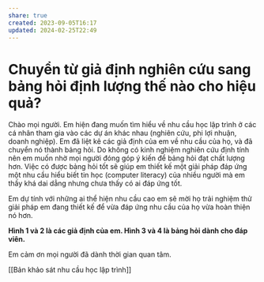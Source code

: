 ```yaml
---
share: true
created: 2023-09-05T16:17
updated: 2024-02-25T22:49
---
```

# Chuyển từ giả định nghiên cứu sang bảng hỏi định lượng thế nào cho hiệu quả?
Chào mọi người. Em hiện đang muốn tìm hiểu về nhu cầu học lập trình ở các cá nhân tham gia vào các dự án khác nhau (nghiên cứu, phi lợi nhuận, doanh nghiệp). Em đã liệt kê các giả định của em về nhu cầu của họ, và đã chuyển nó thành bảng hỏi. Do không có kinh nghiệm nghiên cứu định tính nên em muốn nhờ mọi người đóng góp ý kiến để bảng hỏi đạt chất lượng hơn. Việc có được bảng hỏi tốt sẽ giúp em thiết kế một giải pháp đáp ứng một nhu cầu hiểu biết tin học (computer literacy) của nhiều người mà em thấy khá dai dẳng nhưng chưa thấy có ai đáp ứng tốt.

Em dự tính với những ai thể hiện nhu cầu cao em sẽ mời họ trải nghiệm thử giải pháp em đang thiết kế để vừa đáp ứng nhu cầu của họ vừa hoàn thiện nó hơn.

**Hình 1 và 2 là các giả định của em. Hình 3 và 4 là bảng hỏi dành cho đáp viên.**

Em cảm ơn mọi người đã dành thời gian quan tâm.

[[Bản khảo sát nhu cầu học lập trình]]